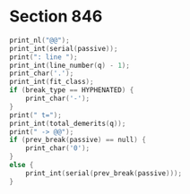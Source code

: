 # Section 846

```c << Print a symbolic description of the new break node >>=
print_nl("@@");
print_int(serial(passive));
print(": line ");
print_int(line_number(q) - 1);
print_char('.');
print_int(fit_class);
if (break_type == HYPHENATED) {
    print_char('-');
}
print(" t=");
print_int(total_demerits(q));
print(" -> @@");
if (prev_break(passive) == null) {
    print_char('0');
}
else {
    print_int(serial(prev_break(passive)));
}
```
